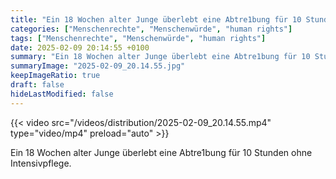 ```yaml
---
title: "Ein 18 Wochen alter Junge überlebt eine Abtre1bung für 10 Stunden ohne Intensivpflege. "
categories: ["Menschenrechte", "Menschenwürde", "human rights"]
tags: ["Menschenrechte", "Menschenwürde", "human rights"]
date: 2025-02-09 20:14:55 +0100
summary: "Ein 18 Wochen alter Junge überlebt eine Abtre1bung für 10 Stunden ohne Intensivpflege. "
summaryImage: "2025-02-09_20.14.55.jpg"
keepImageRatio: true
draft: false
hideLastModified: false
---
```


{{< video src="/videos/distribution/2025-02-09_20.14.55.mp4" type="video/mp4" preload="auto" >}}

Ein 18 Wochen alter Junge überlebt eine Abtre1bung für 10 Stunden ohne Intensivpflege. 